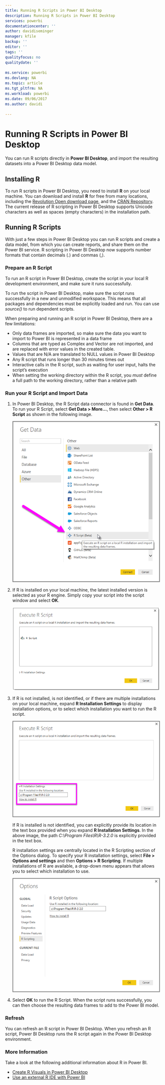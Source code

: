 ```yaml
---
title: Running R Scripts in Power BI Desktop
description: Running R Scripts in Power BI Desktop
services: powerbi
documentationcenter: ''
author: davidiseminger
manager: kfile
backup: ''
editor: ''
tags: ''
qualityfocus: no
qualitydate: ''

ms.service: powerbi
ms.devlang: NA
ms.topic: article
ms.tgt_pltfrm: NA
ms.workload: powerbi
ms.date: 09/06/2017
ms.author: davidi

---
```

# Running R Scripts in Power BI Desktop
You can run R scripts directly in **Power BI Desktop**, and import the resulting datasets into a Power BI Desktop data model.

## Installing R
To run R scripts in Power BI Desktop, you need to install **R** on your local machine. You can download and install **R** for free from many locations, including the [Revolution Open download page](https://mran.revolutionanalytics.com/download/), and the [CRAN Repository](https://cran.r-project.org/bin/windows/base/). The current release of R scripting in Power BI Desktop supports Unicode characters as well as spaces (empty characters) in the installation path.

## Running R Scripts
With just a few steps in Power BI Desktop you can run R scripts and create a data model, from which you can create reports, and share them on the Power BI service. R scripting in Power BI Desktop now supports number formats that contain decimals (.) and commas (,).

### Prepare an R Script
To run an R script in Power BI Desktop, create the script in your local R development environment, and make sure it runs successfully.

To run the script in Power BI Desktop, make sure the script runs successfully in a new and unmodified workspace. This means that all packages and dependencies must be explicitly loaded and run. You can use *source()* to run dependent scripts.

When preparing and running an R script in Power BI Desktop, there are a few limitations:

* Only data frames are imported, so make sure the data you want to import to Power BI is represented in a data frame
* Columns that are typed as Complex and Vector are not imported, and are replaced with error values in the created table.
* Values that are N/A are translated to NULL values in Power BI Desktop
* Any R script that runs longer than 30 minutes times out
* Interactive calls in the R script, such as waiting for user input, halts the script’s execution
* When setting the working directory within the R script, you *must* define a full path to the working directory, rather than a relative path

### Run your R Script and Import Data
1. In Power BI Desktop, the R Script data connector is found in **Get Data**. To run your R Script, select **Get Data &gt; More...**, then select **Other &gt; R Script** as shown in the following image.
   
   ![](media/desktop-r-scripts/r-scripts-1.png)
2. If R is installed on your local machine, the latest installed version is selected as your R engine. Simply copy your script into the script window and select **OK**.
   
   ![](media/desktop-r-scripts/r-scripts-2.png)
3. If R is not installed, is not identified, or if there are multiple installations on your local machine, expand **R Installation Settings** to display installation options, or to select which installation you want to run the R script.
   
   ![](media/desktop-r-scripts/r-scripts-3.png)
   
   If R is installed is not identified, you can explicitly provide its location in the text box provided when you expand **R Installation Settings**. In the above image, the path *C:\Program Files\R\R-3.2.0* is explicitly provided in the text box.
   
   R installation settings are centrally located in the R Scripting section of the Options dialog. To specify your R installation settings, select **File > Options and settings** and then **Options > R Scripting**. If multiple installations of R are available, a drop-down menu appears that allows you to  select which installation to use.
   
   ![](media/desktop-r-scripts/r-scripts-4.png)
4. Select **OK** to run the R Script. When the script runs successfully, you can then choose the resulting data frames to add to the Power BI model.

### Refresh
You can refresh an R script in Power BI Desktop. When you refresh an R script, Power BI Desktop runs the R script again in the Power BI Desktop environment.

### More Information
Take a look at the following additional information about R in Power BI.

* [Create R Visuals in Power BI Desktop](desktop-r-visuals.md)
* [Use an external R IDE with Power BI](desktop-r-ide.md)

